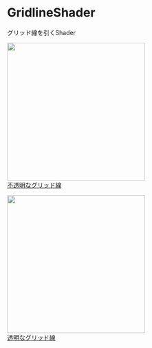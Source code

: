 # GridlineShader
グリッド線を引くShader

<img src="https://user-images.githubusercontent.com/75297336/151272130-af833247-4ea2-40aa-a13e-294b414fb65e.png" width="320px"><br>
[不透明なグリッド線](https://github.com/ayaha401/GridlineShader/blob/main/Shader/Gridline_Opaque.shader)

<img src="https://user-images.githubusercontent.com/75297336/151272597-e2f38927-d942-4657-8766-8de019cf2018.png" width="320px"><br>
[透明なグリッド線](https://github.com/ayaha401/GridlineShader/blob/main/Shader/Gridline_Cutout.shader)
